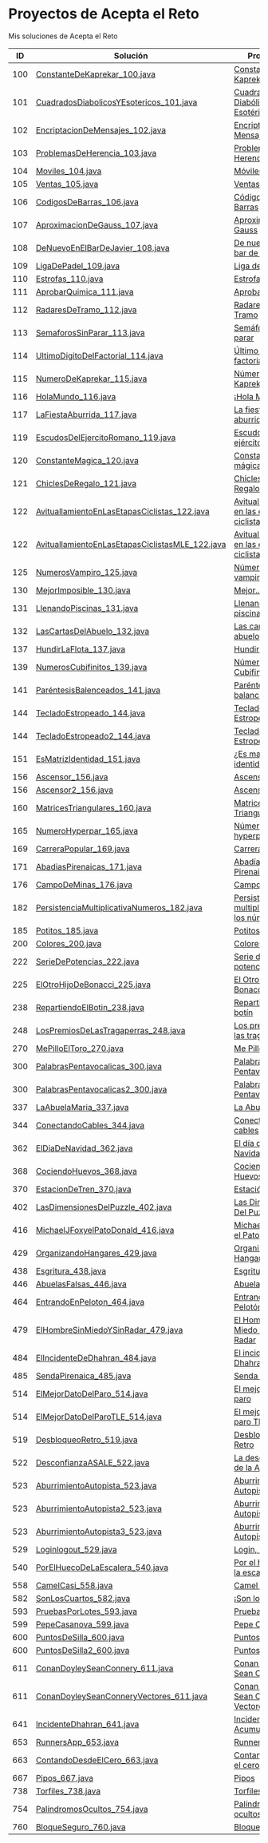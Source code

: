 # Proyectos de Acepta el Reto

Mis soluciones de Acepta el Reto

| **ID** | **Solución** | **Problema** |
|--------------|-----------|------------|
| 100          | [ConstanteDeKaprekar_100.java](src/aceptaelreto/ConstanteDeKaprekar_100.java)          | [Constante de Kaprekar](https://aceptaelreto.com/problem/statement.php?id=100)  |
| 101          | [CuadradosDiabolicosYEsotericos_101.java](src/aceptaelreto/CuadradosDiabolicosYEsotericos_101.java)          | [Cuadrados Diabólicos Y Esotéricos](https://aceptaelreto.com/problem/statement.php?id=101)  |
| 102          | [EncriptacionDeMensajes_102.java](src/aceptaelreto/EncriptacionDeMensajes_102.java)          | [Encriptación De Mensajes](https://aceptaelreto.com/problem/statement.php?id=102)  |
| 103          | [ProblemasDeHerencia_103.java](src/aceptaelreto/ProblemasDeHerencia_103.java)          | [Problemas De Herencia](https://aceptaelreto.com/problem/statement.php?id=103)  |
| 104          | [Moviles_104.java](src/aceptaelreto/Moviles_104.java)          | [Móviles](https://aceptaelreto.com/problem/statement.php?id=104)  |
| 105          | [Ventas_105.java](src/aceptaelreto/Ventas_105.java)          | [Ventas](https://aceptaelreto.com/problem/statement.php?id=105)  |
| 106          | [CodigosDeBarras_106.java](src/aceptaelreto/CodigosDeBarras_106.java)          | [Códigos De Barras](https://aceptaelreto.com/problem/statement.php?id=106)  |
| 107          | [AproximacionDeGauss_107.java](src/aceptaelreto/AproximacionDeGauss_107.java)          | [Aproximación de Gauss](https://aceptaelreto.com/problem/statement.php?id=107)  |
| 108          | [DeNuevoEnElBarDeJavier_108.java](src/aceptaelreto/DeNuevoEnElBarDeJavier_108.java)          | [De nuevo en el bar de Javier](https://aceptaelreto.com/problem/statement.php?id=108)  |
| 109          | [LigaDePadel_109.java](src/aceptaelreto/LigaDePadel_109.java)          | [Liga de pádel](https://aceptaelreto.com/problem/statement.php?id=109)  |
| 110          | [Estrofas_110.java](src/aceptaelreto/Estrofas_110.java)          | [Estrofas](https://aceptaelreto.com/problem/statement.php?id=110)  |
| 111          | [AprobarQuimica_111.java](src/aceptaelreto/AprobarQuimica_111.java)          | [Aprobar química](https://aceptaelreto.com/problem/statement.php?id=111)  |
| 112          | [RadaresDeTramo_112.java](src/aceptaelreto/RadaresDeTramo_112.java)          | [Radares de Tramo](https://aceptaelreto.com/problem/statement.php?id=112)  |
| 113          | [SemaforosSinParar_113.java](src/aceptaelreto/SemaforosSinParar_113.java)          | [Semáforos sin parar](https://aceptaelreto.com/problem/statement.php?id=113)  |
| 114          | [UltimoDigitoDelFactorial_114.java](src/aceptaelreto/UltimoDigitoDelFactorial_114.java)          | [Último dígito del factorial](https://aceptaelreto.com/problem/statement.php?id=114)  |
| 115          | [NumeroDeKaprekar_115.java](src/aceptaelreto/NumeroDeKaprekar_115.java)          | [Número de Kaprekar](https://aceptaelreto.com/problem/statement.php?id=115)  |
| 116          | [HolaMundo_116.java](src/aceptaelreto/HolaMundo_116.java)          | [¡Hola Mundo!](https://aceptaelreto.com/problem/statement.php?id=116)  |
| 117          | [LaFiestaAburrida_117.java](src/aceptaelreto/LaFiestaAburrida_117.java)          | [La fiesta aburrida](https://aceptaelreto.com/problem/statement.php?id=117)  |
| 119          | [EscudosDelEjercitoRomano_119.java](src/aceptaelreto/EscudosDelEjercitoRomano_119.java)          | [Escudos del ejército romano](https://aceptaelreto.com/problem/statement.php?id=119)  |
| 120          | [ConstanteMagica_120.java](src/aceptaelreto/ConstanteMagica_120.java)          | [Constante mágica](https://aceptaelreto.com/problem/statement.php?id=120)  |
| 121          | [ChiclesDeRegalo_121.java](src/aceptaelreto/ChiclesDeRegalo_121.java)          | [Chicles de Regalo](https://aceptaelreto.com/problem/statement.php?id=121)  |
| 122          | [AvituallamientoEnLasEtapasCiclistas_122.java](src/aceptaelreto/AvituallamientoEnLasEtapasCiclistas_122.java)          | [Avituallamiento en las etapas ciclistas](https://aceptaelreto.com/problem/statement.php?id=122)  |
| 122          | [AvituallamientoEnLasEtapasCiclistasMLE_122.java](src/aceptaelreto/AvituallamientoEnLasEtapasCiclistasMLE_122.java)          | [Avituallamiento en las etapas ciclistas](https://aceptaelreto.com/problem/statement.php?id=122)  |
| 125          | [NumerosVampiro_125.java](src/aceptaelreto/NumerosVampiro_125.java)          | [Números vampiro](https://aceptaelreto.com/problem/statement.php?id=125)  |
| 130          | [MejorImposible_130.java](src/aceptaelreto/MejorImposible_130.java)          | [Mejor...Imposible](https://aceptaelreto.com/problem/statement.php?id=130)  |
| 131          | [LlenandoPiscinas_131.java](src/aceptaelreto/LlenandoPiscinas_131.java)          | [Llenando piscinas](https://aceptaelreto.com/problem/statement.php?id=131)  |
| 132          | [LasCartasDelAbuelo_132.java](src/aceptaelreto/LasCartasDelAbuelo_132.java)          | [Las cartas del abuelo](https://aceptaelreto.com/problem/statement.php?id=132)  |
| 137          | [HundirLaFlota_137.java](src/aceptaelreto/HundirLaFlota_137.java)          | [Hundir la flota](https://aceptaelreto.com/problem/statement.php?id=137)  |
| 139          | [NumerosCubifinitos_139.java](src/aceptaelreto/NumerosCubifinitos_139.java)          | [Números Cubifinitos](https://aceptaelreto.com/problem/statement.php?id=139)  |
| 141          | [ParéntesisBalenceados_141.java](src/aceptaelreto/ParéntesisBalenceados_141.java)          | [Paréntesis balanceados](https://aceptaelreto.com/problem/statement.php?id=141)  |
| 144          | [TecladoEstropeado_144.java](src/aceptaelreto/TecladoEstropeado_144.java)          | [Teclado Estropeado](https://aceptaelreto.com/problem/statement.php?id=144)  |
| 144          | [TecladoEstropeado2_144.java](src/aceptaelreto/TecladoEstropeado2_144.java)          | [Teclado Estropeado 2](https://aceptaelreto.com/problem/statement.php?id=144)  |
| 151          | [EsMatrizIdentidad_151.java](src/aceptaelreto/EsMatrizIdentidad_151.java)          | [¿Es matriz identidad?](https://aceptaelreto.com/problem/statement.php?id=151)  |
| 156          | [Ascensor_156.java](src/aceptaelreto/Ascensor_156.java)          | [Ascensor](https://aceptaelreto.com/problem/statement.php?id=156)  |
| 156          | [Ascensor2_156.java](src/aceptaelreto/Ascensor2_156.java)          | [Ascensor 2](https://aceptaelreto.com/problem/statement.php?id=156)  |
| 160          | [MatricesTriangulares_160.java](src/aceptaelreto/MatricesTriangulares_160.java)          | [Matrices Triangulares](https://aceptaelreto.com/problem/statement.php?id=160)  |
| 165          | [NumeroHyperpar_165.java](src/aceptaelreto/NumeroHyperpar_165.java)          | [Número hyperpar](https://aceptaelreto.com/problem/statement.php?id=165)  |
| 169          | [CarreraPopular_169.java](src/aceptaelreto/CarreraPopular_169.java)          | [Carrera Popular](https://aceptaelreto.com/problem/statement.php?id=169)  |
| 171          | [AbadiasPirenaicas_171.java](src/aceptaelreto/AbadiasPirenaicas_171.java)          | [Abadías Pirenaicas](https://aceptaelreto.com/problem/statement.php?id=171)  |
| 176          | [CampoDeMinas_176.java](src/aceptaelreto/CampoDeMinas_176.java)          | [Campo de Minas](https://aceptaelreto.com/problem/statement.php?id=176)  |
| 182          | [PersistenciaMultiplicativaNumeros_182.java](src/aceptaelreto/PersistenciaMultiplicativaNumeros_182.java)          | [Persistencia multiplicativa de los números](https://aceptaelreto.com/problem/statement.php?id=182)  |
| 185          | [Potitos_185.java](src/aceptaelreto/Potitos_185.java)          | [Potitos](https://aceptaelreto.com/problem/statement.php?id=185)  |
| 200          | [Colores_200.java](src/aceptaelreto/Colores_200.java)          | [Colores](https://aceptaelreto.com/problem/statement.php?id=200)  |
| 222          | [SerieDePotencias_222.java](src/aceptaelreto/SerieDePotencias_222.java)          | [Serie de potencias](https://aceptaelreto.com/problem/statement.php?id=222)  |
| 225          | [ElOtroHijoDeBonacci_225.java](src/aceptaelreto/ElOtroHijoDeBonacci_225.java)          | [El Otro Hijo de Bonacci](https://aceptaelreto.com/problem/statement.php?id=225)  |
| 238          | [RepartiendoElBotin_238.java](src/aceptaelreto/RepartiendoElBotin_238.java)          | [Repartiendo el botín](https://aceptaelreto.com/problem/statement.php?id=238)  |
| 248          | [LosPremiosDeLasTragaperras_248.java](src/aceptaelreto/LosPremiosDeLasTragaperras_248.java)          | [Los premios de las tragaperras](https://aceptaelreto.com/problem/statement.php?id=248)  |
| 270          | [MePilloElToro_270.java](src/aceptaelreto/MePilloElToro_270.java)          | [Me Pillo El Toro](https://aceptaelreto.com/problem/statement.php?id=270)  |
| 300          | [PalabrasPentavocalicas_300.java](src/aceptaelreto/PalabrasPentavocalicas_300.java)          | [Palabras Pentavocálicas](https://aceptaelreto.com/problem/statement.php?id=300)  |
| 300          | [PalabrasPentavocalicas2_300.java](src/aceptaelreto/PalabrasPentavocalicas2_300.java)          | [Palabras Pentavocálicas 2](https://aceptaelreto.com/problem/statement.php?id=300)  |
| 337          | [LaAbuelaMaria_337.java](src/aceptaelreto/LaAbuelaMaria_337.java)          | [La Abuela María](https://aceptaelreto.com/problem/statement.php?id=337)  |
| 344          | [ConectandoCables_344.java](src/aceptaelreto/ConectandoCables_344.java)          | [Conectando cables](https://aceptaelreto.com/problem/statement.php?id=344)  |
| 362          | [ElDiaDeNavidad_362.java](src/aceptaelreto/ElDiaDeNavidad_362.java)          | [El día de Navidad](https://aceptaelreto.com/problem/statement.php?id=362)  |
| 368          | [CociendoHuevos_368.java](src/aceptaelreto/CociendoHuevos_368.java)          | [Cociendo Huevos](https://aceptaelreto.com/problem/statement.php?id=368)  |
| 370          | [EstacionDeTren_370.java](src/aceptaelreto/EstacionDeTren_370.java)          | [Estación de tren](https://aceptaelreto.com/problem/statement.php?id=370)  |
| 402          | [LasDimensionesDelPuzzle_402.java](src/aceptaelreto/LasDimensionesDelPuzzle_402.java)          | [Las Dimensiones Del Puzzle](https://aceptaelreto.com/problem/statement.php?id=402)  |
| 416          | [MichaelJFoxyelPatoDonald_416.java](src/aceptaelreto/MichaelJFoxyelPatoDonald_416.java)          | [Michael J. Fox y el Pato Donald](https://aceptaelreto.com/problem/statement.php?id=416)  |
| 429          | [OrganizandoHangares_429.java](src/aceptaelreto/OrganizandoHangares_429.java)          | [Organizando Hangares](https://aceptaelreto.com/problem/statement.php?id=429)  |
| 438          | [Esgritura_438.java](src/aceptaelreto/Esgritura_438.java)          | [Esgritura](https://aceptaelreto.com/problem/statement.php?id=438)  |
| 446          | [AbuelasFalsas_446.java](src/aceptaelreto/AbuelasFalsas_446.java)          | [Abuelas Falsas](https://aceptaelreto.com/problem/statement.php?id=446)  |
| 464          | [EntrandoEnPeloton_464.java](src/aceptaelreto/EntrandoEnPeloton_464.java)          | [Entrando en Pelotón](https://aceptaelreto.com/problem/statement.php?id=464)  |
| 479          | [ElHombreSinMiedoYSinRadar_479.java](src/aceptaelreto/ElHombreSinMiedoYSinRadar_479.java)          | [El Hombre sin Miedo y Sin Radar](https://aceptaelreto.com/problem/statement.php?id=479)  |
| 484          | [ElIncidenteDeDhahran_484.java](src/aceptaelreto/ElIncidenteDeDhahran_484.java)          | [El incidente de Dhahran](https://aceptaelreto.com/problem/statement.php?id=484)  |
| 485          | [SendaPirenaica_485.java](src/aceptaelreto/SendaPirenaica_485.java)          | [Senda Pirenaica](https://aceptaelreto.com/problem/statement.php?id=485)  |
| 514          | [ElMejorDatoDelParo_514.java](src/aceptaelreto/ElMejorDatoDelParo_514.java)          | [El mejor dato del paro](https://aceptaelreto.com/problem/statement.php?id=514)  |
| 514          | [ElMejorDatoDelParoTLE_514.java](src/aceptaelreto/ElMejorDatoDelParoTLE_514.java)          | [El mejor dato del paro TLE](https://aceptaelreto.com/problem/statement.php?id=514)  |
| 519          | [DesbloqueoRetro_519.java](src/aceptaelreto/DesbloqueoRetro_519.java)          | [Desbloqueo Retro](https://aceptaelreto.com/problem/statement.php?id=519)  |
| 522          | [DesconfianzaASALE_522.java](src/aceptaelreto/DesconfianzaASALE_522.java)          | [La desconfianza de la ASALE](https://aceptaelreto.com/problem/statement.php?id=522)  |
| 523          | [AburrimientoAutopista_523.java](src/aceptaelreto/AburrimientoAutopista_523.java)          | [Aburrimiento Autopista](https://aceptaelreto.com/problem/statement.php?id=523)  |
| 523          | [AburrimientoAutopista2_523.java](src/aceptaelreto/AburrimientoAutopista2_523.java)          | [Aburrimiento Autopista 2](https://aceptaelreto.com/problem/statement.php?id=523)  |
| 523          | [AburrimientoAutopista3_523.java](src/aceptaelreto/AburrimientoAutopista3_523.java)          | [Aburrimiento Autopista 3](https://aceptaelreto.com/problem/statement.php?id=523)  |
| 529          | [Loginlogout_529.java](src/aceptaelreto/Loginlogout_529.java)          | [Login, logout](https://aceptaelreto.com/problem/statement.php?id=529)  |
| 540          | [PorElHuecoDeLaEscalera_540.java](src/aceptaelreto/PorElHuecoDeLaEscalera_540.java)          | [Por el hueco de la escalera](https://aceptaelreto.com/problem/statement.php?id=540)  |
| 558          | [CamelCasi_558.java](src/aceptaelreto/CamelCasi_558.java)          | [Camel Casi](https://aceptaelreto.com/problem/statement.php?id=558)  |
| 582          | [SonLosCuartos_582.java](src/aceptaelreto/SonLosCuartos_582.java)          | [¡Son los cuartos!](https://aceptaelreto.com/problem/statement.php?id=582)  |
| 593          | [PruebasPorLotes_593.java](src/aceptaelreto/PruebasPorLotes_593.java)          | [Pruebas en lotes](https://aceptaelreto.com/problem/statement.php?id=593)  |
| 599          | [PepeCasanova_599.java](src/aceptaelreto/PepeCasanova_599.java)          | [Pepe Casanova](https://aceptaelreto.com/problem/statement.php?id=599)  |
| 600          | [PuntosDeSilla_600.java](src/aceptaelreto/PuntosDeSilla_600.java)          | [Puntos De Silla](https://aceptaelreto.com/problem/statement.php?id=600)  |
| 600          | [PuntosDeSilla2_600.java](src/aceptaelreto/PuntosDeSilla2_600.java)          | [Puntos De Silla 2](https://aceptaelreto.com/problem/statement.php?id=600)  |
| 611          | [ConanDoyleySeanConnery_611.java](src/aceptaelreto/ConanDoyleySeanConnery_611.java)          | [Conan Doyley Sean Connery](https://aceptaelreto.com/problem/statement.php?id=611)  |
| 611          | [ConanDoyleySeanConneryVectores_611.java](src/aceptaelreto/ConanDoyleySeanConneryVectores_611.java)          | [Conan Doyley Sean Connery Vectores](https://aceptaelreto.com/problem/statement.php?id=611)  |
| 641          | [IncidenteDhahran_641.java](src/aceptaelreto/IncidenteDhahran_641.java)          | [Incidencia Acumulada](https://aceptaelreto.com/problem/statement.php?id=641)  |
| 653          | [RunnersApp_653.java](src/aceptaelreto/RunnersApp_653.java)          | [RunnersApp](https://aceptaelreto.com/problem/statement.php?id=653)  |
| 663          | [ContandoDesdeElCero_663.java](src/aceptaelreto/ContandoDesdeElCero_663.java)          | [Contando desde el cero](https://aceptaelreto.com/problem/statement.php?id=663)  |
| 667          | [Pipos_667.java](src/aceptaelreto/Pipos_667.java)          | [Pipos](https://aceptaelreto.com/problem/statement.php?id=667)  |
| 738          | [Torfiles_738.java](src/aceptaelreto/Torfiles_738.java)          | [Torfiles](https://aceptaelreto.com/problem/statement.php?id=738)  |
| 754          | [PalindromosOcultos_754.java](src/aceptaelreto/PalindromosOcultos_754.java)          | [Palíndromos ocultos](https://aceptaelreto.com/problem/statement.php?id=754)  |
| 760          | [BloqueSeguro_760.java](src/aceptaelreto/BloqueSeguro_760.java)          | [Bloque Seguro](https://aceptaelreto.com/problem/statement.php?id=760)  |
